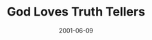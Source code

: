 ---
layout: message
category: message
series: "God Loves..."
title: "God Loves Truth Tellers"
date: 2001-06-09
audio-description: "Let's look closer at those who play key roles in our lives and how God wants us to respond. "
audio: ""
audio-title: "God Loves Truth Tellers"
audio-duration: ":"
---
